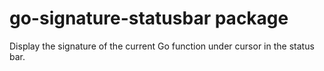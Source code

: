 # go-signature-statusbar package

Display the signature of the current Go function under cursor in the status bar.
